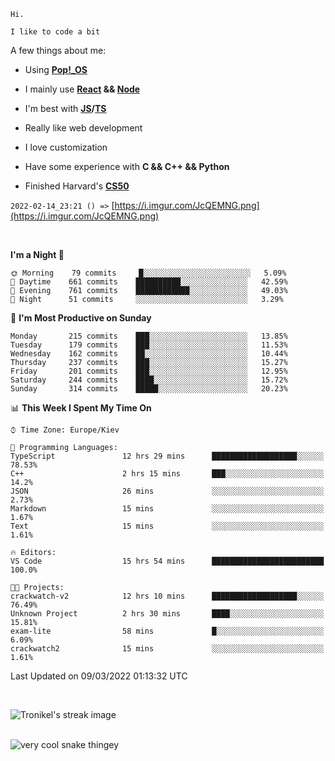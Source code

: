 ```
Hi.

I like to code a bit
```

A few things about me:

-   Using **[Pop!\_OS](https://pop.system76.com/)**

-   I mainly use **[React](https://reactjs.org/) && [Node](https://nodejs.org/en/)**

-   I'm best with **[JS](https://www.javascript.com/)/[TS](https://www.typescriptlang.org/)**

-   Really like web development

-   I love customization

-   Have some experience with **C && C++ && Python**

-   Finished Harvard's **[CS50](https://cs50.harvard.edu)**

`2022-02-14_23:21 () =>` [https://i.imgur.com/JcQEMNG.png](https://i.imgur.com/JcQEMNG.png)

<br>

<!--START_SECTION:waka-->
**I'm a Night 🦉** 

```text
🌞 Morning    79 commits     █░░░░░░░░░░░░░░░░░░░░░░░░   5.09% 
🌆 Daytime    661 commits    ██████████░░░░░░░░░░░░░░░   42.59% 
🌃 Evening    761 commits    ████████████░░░░░░░░░░░░░   49.03% 
🌙 Night      51 commits     ░░░░░░░░░░░░░░░░░░░░░░░░░   3.29%

```
📅 **I'm Most Productive on Sunday** 

```text
Monday       215 commits    ███░░░░░░░░░░░░░░░░░░░░░░   13.85% 
Tuesday      179 commits    ███░░░░░░░░░░░░░░░░░░░░░░   11.53% 
Wednesday    162 commits    ██░░░░░░░░░░░░░░░░░░░░░░░   10.44% 
Thursday     237 commits    ███░░░░░░░░░░░░░░░░░░░░░░   15.27% 
Friday       201 commits    ███░░░░░░░░░░░░░░░░░░░░░░   12.95% 
Saturday     244 commits    ████░░░░░░░░░░░░░░░░░░░░░   15.72% 
Sunday       314 commits    █████░░░░░░░░░░░░░░░░░░░░   20.23%

```


📊 **This Week I Spent My Time On** 

```text
⌚︎ Time Zone: Europe/Kiev

💬 Programming Languages: 
TypeScript               12 hrs 29 mins      ███████████████████░░░░░░   78.53% 
C++                      2 hrs 15 mins       ███░░░░░░░░░░░░░░░░░░░░░░   14.2% 
JSON                     26 mins             ░░░░░░░░░░░░░░░░░░░░░░░░░   2.73% 
Markdown                 15 mins             ░░░░░░░░░░░░░░░░░░░░░░░░░   1.67% 
Text                     15 mins             ░░░░░░░░░░░░░░░░░░░░░░░░░   1.61%

🔥 Editors: 
VS Code                  15 hrs 54 mins      █████████████████████████   100.0%

🐱‍💻 Projects: 
crackwatch-v2            12 hrs 10 mins      ███████████████████░░░░░░   76.49% 
Unknown Project          2 hrs 30 mins       ████░░░░░░░░░░░░░░░░░░░░░   15.81% 
exam-lite                58 mins             █░░░░░░░░░░░░░░░░░░░░░░░░   6.09% 
crackwatch2              15 mins             ░░░░░░░░░░░░░░░░░░░░░░░░░   1.61%

```


 Last Updated on 09/03/2022 01:13:32 UTC
<!--END_SECTION:waka-->

<br>

<p><img align="center" src="https://github-readme-streak-stats.herokuapp.com/?user=Trunkelis&theme=dark" alt="Tronikel's streak image" /></p>

<br>

<img title="" src="https://raw.githubusercontent.com/Trunkelis/Trunkelis/output/github-contribution-grid-snake.svg" alt="very cool snake thingey" data-align="left">
